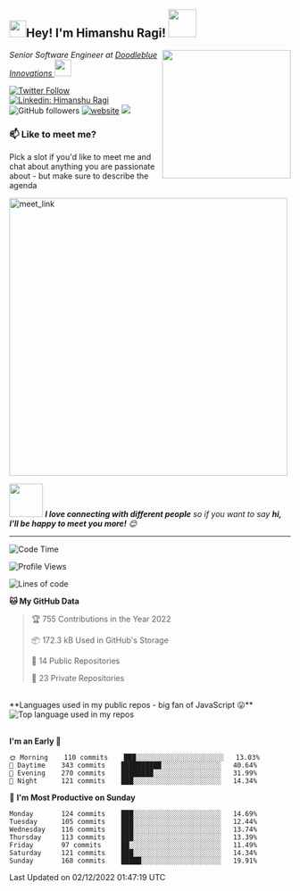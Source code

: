 <h2><img src="https://emojis.slackmojis.com/emojis/images/1531849430/4246/blob-sunglasses.gif?1531849430" width="30"/>Hey! I'm Himanshu Ragi! <img src="https://media.giphy.com/media/12oufCB0MyZ1Go/giphy.gif" width="50"></h2>
<img align='right' src="https://media.giphy.com/media/M9gbBd9nbDrOTu1Mqx/giphy.gif" width="230">
<p><em>Senior Software Engineer at <a href="https://www.doodleblue.com/">Doodleblue Innovations
</a><img src="https://media.giphy.com/media/WUlplcMpOCEmTGBtBW/giphy.gif" width="30">
</em></p>

[![Twitter Follow](https://img.shields.io/twitter/follow/himanshuragi?label=Follow)](https://twitter.com/intent/follow?screen_name=himanshuragi)
[![Linkedin: Himanshu Ragi](https://img.shields.io/badge/-Himanshu-blue?style=flat-square&logo=Linkedin&logoColor=white&link=https://www.linkedin.com/in/himanshuragi/)](https://www.linkedin.com/in/himanshuragi/)
![GitHub followers](https://img.shields.io/github/followers/himanshuragi456?label=Follow&style=social)
[![website](https://img.shields.io/badge/Website-46a2f1.svg?&style=flat-square&logo=Google-Chrome&logoColor=white&link=https://himanshu-ragi.web.app/)](https://himanshu-ragi.web.app/)
![](https://visitor-badge.glitch.me/badge?page_id=himanshuragi456.himanshuragi456)

### 📫 Like to meet me?

Pick a slot if you'd like to meet me and chat about anything you are passionate about - but make sure to describe the agenda

<a href="https://calendly.com/hirehimanshuragi/30min" target="_blank">
<img width="498" alt="meet_link" src="https://user-images.githubusercontent.com/15426564/144297439-f530f383-e73e-41e0-9914-a9b7d3f432e5.png"></a>


<img src="https://media.giphy.com/media/LnQjpWaON8nhr21vNW/giphy.gif" width="60"> <em><b>I love connecting with different people</b> so if you want to say <b>hi, I'll be happy to meet you more!</b> 😊</em>

---
<!--START_SECTION:waka-->
![Code Time](http://img.shields.io/badge/Code%20Time-2%2C131%20hrs%2011%20mins-blue)

![Profile Views](http://img.shields.io/badge/Profile%20Views-885-blue)

![Lines of code](https://img.shields.io/badge/From%20Hello%20World%20I%27ve%20Written-1%20Million%20lines%20of%20code-blue)

**🐱 My GitHub Data**

> 🏆 755 Contributions in the Year 2022
 >
> 📦 172.3 kB Used in GitHub's Storage
 >
> 📜 14 Public Repositories
 >
> 🔑 23 Private Repositories  
 >

<br />
**Languages used in my public repos - big fan of JavaScript 😛**
<div align="left">
  <img width="" src="https://github-readme-stats.vercel.app/api/top-langs/?username=himanshuragi456&layout=compact&hide_title=1&card_width=300&theme=dark" alt="Top language used in my repos" />
  <br />
  <br />
</div>

**I'm an Early 🐤**

```text
🌞 Morning    110 commits    ███░░░░░░░░░░░░░░░░░░░░░░   13.03% 
🌆 Daytime    343 commits    ██████████░░░░░░░░░░░░░░░   40.64% 
🌃 Evening    270 commits    ████████░░░░░░░░░░░░░░░░░   31.99% 
🌙 Night      121 commits    ███░░░░░░░░░░░░░░░░░░░░░░   14.34%

```

📅 **I'm Most Productive on Sunday**

```text
Monday       124 commits    ███░░░░░░░░░░░░░░░░░░░░░░   14.69% 
Tuesday      105 commits    ███░░░░░░░░░░░░░░░░░░░░░░   12.44% 
Wednesday    116 commits    ███░░░░░░░░░░░░░░░░░░░░░░   13.74% 
Thursday     113 commits    ███░░░░░░░░░░░░░░░░░░░░░░   13.39% 
Friday       97 commits     ██░░░░░░░░░░░░░░░░░░░░░░░   11.49% 
Saturday     121 commits    ███░░░░░░░░░░░░░░░░░░░░░░   14.34% 
Sunday       168 commits    █████░░░░░░░░░░░░░░░░░░░░   19.91%

```

 Last Updated on 02/12/2022 01:47:19 UTC